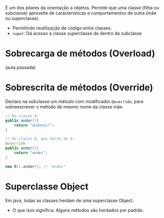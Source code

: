 É um dos pilares da orientação a objetos. Permite que uma classe (filha ou subclasse) aproveite de características e comportamentos de outra (mãe ou superclasse). 

- Permitindo reutilização de código entre classes.
- `super`: Dá acesso à classe *super*classe de dentro da *sub*classe

# Sobrecarga de métodos (Overload)

(aula passada)

# Sobrescrita de métodos (Override)

Declaro na subclasse um método com modificador `@override`, para sobreescrever o método de mesmo nome da classe mãe.

```java
// Na classe A:
public andar(){
    return "andarei!";
}

// Na classe B, que herda de A:
@override
public andar(){
    return "andei";
}

new B().andar(); // "andei"
```

# Superclasse Object

Em java, todas as classes herdam de uma superclasse Object.

- O que isso significa: Alguns métodos são herdados por padrão.
